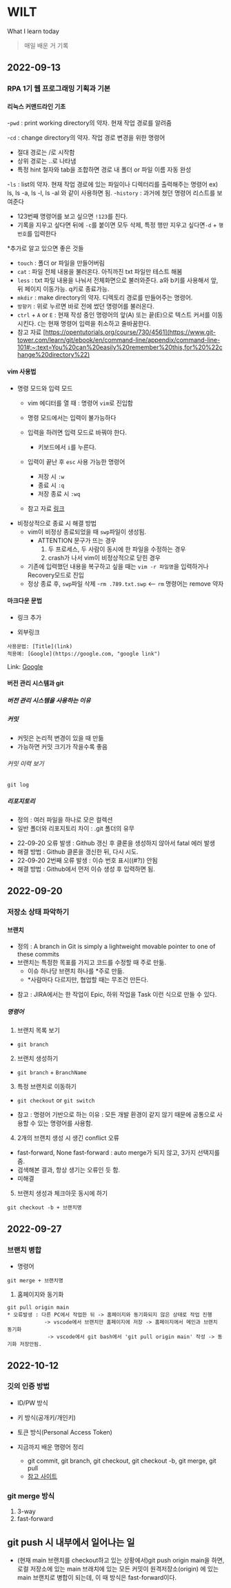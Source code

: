 # WILT
What I learn today 
>매일 배운 거 기록

## 2022-09-13
### RPA 1기 웹 프로그래밍 기획과 기본
#### 리눅스 커맨드라인 기초
-`pwd` : print working directory의 약자. 현재 작업 경로를 알려줌

-`cd` : change directory의 약자. 작업 경로 변경을 위한 명령어
  - 절대 경로는 /로 시작함
  - 상위 경로는 ..로 나타냄
  - 특정 hint 철자와 tab을 조합하면 경로 내 폴더 or 파일 이름 자동 완성
  
-`ls` : list의 약자. 현재 작업 경로에 있는 파일이나 디렉터리를 출력해주는 명령어
  ex) ls, ls -a, ls -l, ls -al 와 같이 사용하면 됨.
-`history` : 과거에 쳤던 명령어 리스트를 보여준다
  - 123번째 명령어를 보고 싶으면 `!123`를 친다.
  - 기록을 지우고 싶다면 뒤에 `-c`를 붙이면 모두 삭제, 특정 행만 지우고 싶다면`-d` + `행 번호`를 입력한다 
  
*추가로 알고 있으면 좋은 것들
  - `touch` : 폴더 or 파일을 만들어버림
  - `cat` : 파일 전체 내용을 불러온다. 아직까진 txt 파일만 테스트 해봄
  - `less` : txt 파일 내용을 나눠서 전체화면으로 불러와준다. a와 b키를 사용해서 앞, 뒤 페이지 이동가능. q키로 종료가능.
  - `mkdir` : make directory의 약자. 디렉토리 경로를 만들어주는 명령어.
  - `방향키` : 위로 누르면 바로 전에 썼던 명령어를 불러온다.
  - `ctrl` + `A` or `E` : 현재 작성 중인 명령어의 앞(A) 또는 끝(E)으로 텍스트 커서를 이동시킨다. `C`는 현재 명령어 입력을 취소하고 줄바꿈한다.
  - 참고 자료  [https://opentutorials.org/course/730/4561](https://www.git-tower.com/learn/git/ebook/en/command-line/appendix/command-line-101#:~:text=You%20can%20easily%20remember%20this,for%20%22change%20directory%22)
#### vim 사용법
  - 명령 모드와 입력 모드
    - vim 에디터를 열 때 : 명령어 `vim`로 진입함
    
    - 명령 모드에서는 입력이 불가능하다
    
    - 입력을 하려면 입력 모드로 바꿔야 한다.
      - 키보드에서 `i`를 누른다.
      
    - 입력이 끝난 후 `esc`
      사용 가능한 명령어
      - 저장 시 `:w`
      - 종료 시 `:q`
      - 저장 종료 시 `:wq`
    - 참고 자료 [링크](https://opentutorials.org/course/730/4561)
  - 비정상적으로 종료 시 해결 방법
    - vim이 비정상 종료되었을 때 `swp`파일이 생성됨.
      - ATTENTION 문구가 뜨는 경우
        1. 두 프로세스, 두 사람이 동시에 한 파일을 수정하는 경우
        2. crash가 나서 vim이 비정상적으로 닫힌 경우
    - 기존에 입력했던 내용을 복구하고 싶을 때는 `vim -r 파일명`을 입력하거나 Recovery모드로 진입
    - 정상 종료 후, `swp`파일 삭제
      -`rm .789.txt.swp` <-- `rm` 명령어는 remove 약자
#### 마크다운 문법
- 링크 추가

* 외부링크
```
사용문법: [Title](link)
적용예: [Google](https://google.com, "google link")
```
Link: [Google](https://google.com, "google link")


#### 버전 관리 시스템과 git


##### 버전 관리 시스템을 사용하는 이유


##### 커밋
- 커밋은 논리적 변경이 있을 때 만듦
- 가능하면 커밋 크기가 작을수록 좋음
###### 커밋 이력 보기
```
git log
```
##### 리포지토리
- 정의 : 여러 파일을 하나로 모은 컬렉션
- 일반 폴더와 리포지토리 차이 : .git 폴더의 유무
* 22-09-20 오류 발생 : Github 갱신 후 클론을 생성하지 않아서 fatal 에러 발생
* 해결 방법 : Github 클론을 갱신한 뒤, 다시 시도.
* 22-09-20 2번째 오류 발생 : 이슈 번호 표시((#?)) 안됨
* 해결 방법 : Github에서 먼저 이슈 생성 후 입력하면 됨.
## 2022-09-20
### 저장소 상태 파악하기

#### 브랜치

- 정의 : A branch in Git is simply a lightweight movable pointer to one of these commits
- 브랜치는 특정한 목표를 가지고 코드를 수정할 때 주로 만듦.
  - 이슈 하나당 브랜치 하나를 *주로 만듦.
  - *사람마다 다르지만, 협업할 때는 무조건 만든다.
* 참고 : JIRA에서는 한 작업이 Epic, 하위 작업을 Task 이런 식으로 만들 수 있다.

##### 명령어 

1. 브랜치 목록 보기
- `git branch`
2. 브랜치 생성하기
- `git branch` + `BranchName`
3. 특정 브랜치로 이동하기
- `git checkout` or `git switch`
* 참고 : 명령어 기반으로 하는 이유 : 모든 개발 환경이 같지 않기 때문에 공통으로 사용할 수 있는 명령어를 사용함.

4. 2개의 브랜치 생성 시 생긴 conflict 오류
- fast-forward, None fast-forward : auto merge가 되지 않고, 3가지 선택지를 줌.
- 검색해본 결과, 항상 생기는 오류인 듯 함.
- 미해결

5. 브랜치 생성과 체크아웃 동시에 하기
```
git checkout -b + 브랜치명
```

## 2022-09-27
### 브랜치 병합

- 명령어
```
git merge + 브랜치명
```
1. 홈페이지와 동기화
```
git pull origin main
* 오류발생 : 다른 PC에서 작업한 뒤 -> 홈페이지와 동기화되지 않은 상태로 작업 진행 
            -> vscode에서 브랜치만 홈페이지에 저장 -> 홈페이지에서 메인과 브랜치 동기화
             -> vscode에서 git bash에서 'git pull origin main' 작성 -> 동기화 저장안됨.

```

## 2022-10-12
### 깃의 인증 방법
  - ID/PW 방식
  - 키 방식(공개키/개인키)
  - 토큰 방식(Personal Access Token)
  

- 지금까지 배운 명령어 정리
  - git commit, git branch, git checkout, git checkout -b, git merge, git pull
  - [참고 사이트](https://violet-bora-lee.github.io/git-tutorial/#rebase)

### git merge 방식
1. 3-way
2. fast-forward

## git push 시 내부에서 일어나는 일
- (현재 main 브랜치를 checkout하고 있는 상황에서)git push origin main을 하면, 로컬 저장소에 있는 main 브래치에 있는 모든 커밋이 원격저장소(origin)
에 있는 main 브랜치로 병합이 되는데, 이 때 방식은 fast-forward이다.